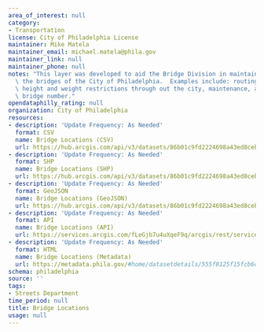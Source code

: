 ```yaml
---
area_of_interest: null
category:
- Transportation
license: City of Philadelphia License
maintainer: Mike Matela
maintainer_email: michael.matela@phila.gov
maintainer_link: null
maintainer_phone: null
notes: "This layer was developed to aid the Bridge Division in maintaining and referencing\
  \ the bridges of the City of Philadelphia.  Examples include: routing trucks with\
  \ height and weight restrictions through out the city, maintenance, and obtaining\
  \ bridge number."
opendataphilly_rating: null
organization: City of Philadelphia
resources:
- description: 'Update Frequency: As Needed'
  format: CSV
  name: Bridge Locations (CSV)
  url: https://hub.arcgis.com/api/v3/datasets/86b01c9fd2224698a43ed8cebfac84ec_0/downloads/data?format=csv&spatialRefId=3857&where=1%3D1
- description: 'Update Frequency: As Needed'
  format: SHP
  name: Bridge Locations (SHP)
  url: https://hub.arcgis.com/api/v3/datasets/86b01c9fd2224698a43ed8cebfac84ec_0/downloads/data?format=shp&spatialRefId=3857&where=1%3D1
- description: 'Update Frequency: As Needed'
  format: GeoJSON
  name: Bridge Locations (GeoJSON)
  url: https://hub.arcgis.com/api/v3/datasets/86b01c9fd2224698a43ed8cebfac84ec_0/downloads/data?format=geojson&spatialRefId=4326&where=1%3D1
- description: 'Update Frequency: As Needed'
  format: API
  name: Bridge Locations (API)
  url: https://services.arcgis.com/fLeGjb7u4uXqeF9q/arcgis/rest/services/Bridge_Locations/FeatureServer/0/query?outFields=*&where=1%3D1
- description: 'Update Frequency: As Needed'
  format: HTML
  name: Bridge Locations (Metadata)
  url: https://metadata.phila.gov/#home/datasetdetails/555f8125f15fcb6c6ed440f6/representationdetails/5571b1a6e4fb1d91393c2109/
schema: philadelphia
source: ''
tags:
- Streets Department
time_period: null
title: Bridge Locations
usage: null
---
```

